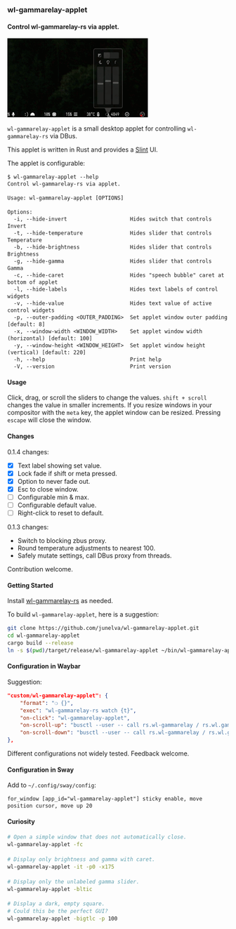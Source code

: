 ### wl-gammarelay-applet
#### Control wl-gammarelay-rs via applet.

![wl-gammarelay-applet demo](./doc/wga.gif)

`wl-gammarelay-applet` is a small desktop applet for controlling `wl-gammarelay-rs` via DBus.

This applet is written in Rust and provides a [Slint](https://github.com/slint-ui/slint) UI.

The applet is configurable:
```
$ wl-gammarelay-applet --help
Control wl-gammarelay-rs via applet.

Usage: wl-gammarelay-applet [OPTIONS]

Options:
  -i, --hide-invert                    Hides switch that controls Invert
  -t, --hide-temperature               Hides slider that controls Temperature
  -b, --hide-brightness                Hides slider that controls Brightness
  -g, --hide-gamma                     Hides slider that controls Gamma
  -c, --hide-caret                     Hides "speech bubble" caret at bottom of applet
  -l, --hide-labels                    Hides text labels of control widgets
  -v, --hide-value                     Hides text value of active control widgets
  -p, --outer-padding <OUTER_PADDING>  Set applet window outer padding [default: 8]
  -x, --window-width <WINDOW_WIDTH>    Set applet window width (horizontal) [default: 100]
  -y, --window-height <WINDOW_HEIGHT>  Set applet window height (vertical) [default: 220]
  -h, --help                           Print help
  -V, --version                        Print version
```

#### Usage

Click, drag, or scroll the sliders to change the values. `shift + scroll` changes the value in smaller increments. If you resize windows in your compositor with the `meta` key, the applet window can be resized. Pressing `escape` will close the window.

#### Changes

0.1.4 changes:
- [x] Text label showing set value.
- [x] Lock fade if shift or meta pressed.
- [x] Option to never fade out.
- [x] Esc to close window.
- [ ] Configurable min & max.
- [ ] Configurable default value.
- [ ] Right-click to reset to default.

0.1.3 changes:
- Switch to blocking zbus proxy.
- Round temperature adjustments to nearest 100.
- Safely mutate settings, call DBus proxy from threads.

Contribution welcome.

#### Getting Started
Install [wl-gammarelay-rs](https://github.com/MaxVerevkin/wl-gammarelay-rs) as needed.

To build `wl-gammarelay-applet`, here is a suggestion:
```bash
git clone https://github.com/junelva/wl-gammarelay-applet.git
cd wl-gammarelay-applet
cargo build --release
ln -s $(pwd)/target/release/wl-gammarelay-applet ~/bin/wl-gammarelay-applet
```

#### Configuration in Waybar
Suggestion:
```json
"custom/wl-gammarelay-applet": {
    "format": "❍ {}",
    "exec": "wl-gammarelay-rs watch {t}",
    "on-click": "wl-gammarelay-applet",
    "on-scroll-up": "busctl --user -- call rs.wl-gammarelay / rs.wl.gammarelay UpdateTemperature n +100",
    "on-scroll-down": "busctl --user -- call rs.wl-gammarelay / rs.wl.gammarelay UpdateTemperature n -100"
},
```

Different configurations not widely tested. Feedback welcome.

#### Configuration in Sway
Add to `~/.config/sway/config`:
```swayconfig
for_window [app_id="wl-gammarelay-applet"] sticky enable, move position cursor, move up 20
```

#### Curiosity
```bash
# Open a simple window that does not automatically close.
wl-gammarelay-applet -fc

# Display only brightness and gamma with caret.
wl-gammarelay-applet -it -p0 -x175

# Display only the unlabeled gamma slider.
wl-gammarelay-applet -bltic

# Display a dark, empty square.
# Could this be the perfect GUI?
wl-gammarelay-applet -bigtlc -p 100
```
